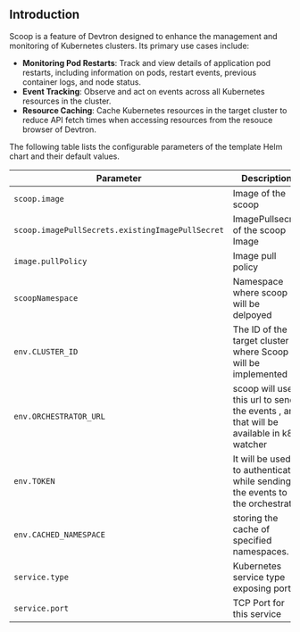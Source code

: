 ## Introduction
 Scoop is a feature of Devtron designed to enhance the management and monitoring of Kubernetes clusters. Its primary use cases include:
 - **Monitoring Pod Restarts**: Track and view details of application pod restarts, including information on pods, restart events, previous container logs, and node status.
 - **Event Tracking**: Observe and act on events across all Kubernetes resources in the cluster.
 - **Resource Caching**: Cache Kubernetes resources in the target cluster to reduce API fetch times when accessing resources from the resouce browser of Devtron.

The following table lists the configurable parameters of the template Helm chart and their default values.

| Parameter                  | Description                                     | Default                                                    |
| -----------------------    | ---------------------------------------------   | ---------------------------------------------------------- |
| `scoop.image`         | Image of the scoop                               | `devtroninc.azurecr.io/scoop:187a41b0-629-25109`                                 |
| `scoop.imagePullSecrets.existingImagePullSecret`                | ImagePullsecret of the scoop Image                                 |                                                     |
| `image.pullPolicy`         | Image pull policy                               | `Always` |
| `scoopNamespace`   | Namespace where scoop will be delpoyed |    |
| `env.CLUSTER_ID`         |  The ID of the target cluster where Scoop will be implemented  |         |
| `env.ORCHESTRATOR_URL`             | scoop will use this url to send the events , and that will be available in k8s watcher|  |
| `env.TOKEN`             |  It will be used to authenticate while sending the events to the orchestrator|                                                  |
| `env.CACHED_NAMESPACE`             |  storing the cache of specified namespaces.  | ` it will store the cache of all the namespaces`   
| `service.type`             | Kubernetes service type exposing port                  | `ClusterIP`                                                 |
| `service.port`             | TCP Port for this service                       |        80                                    |



